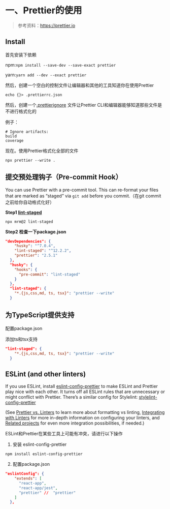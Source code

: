 # 一、Prettier的使用

> 参考资料：https://prettier.io

## Install

首先安装下依赖

npm:`npm install --save-dev --save-exact prettier`

yarn:`yarn add --dev --exact prettier`

然后，创建一个空白的控制文件让编辑器和其他的工具知道你在使用Prettier

```shell
echo {}> .prettierrc.json
```

然后，创建一个[.prettierignore](https://prettier.io/docs/en/ignore.html) 文件让Prettier CLI和编辑器能够知道那些文件是不进行格式化的

例子：

```properties
# Ignore artifacts:
build
coverage
```

现在。使用Prettier格式化全部的文件

```shell
npx prettier --write .
```

## 提交预处理钩子（Pre-commit Hook）

You can use Prettier with a pre-commit tool. This can re-format your files that are marked as “staged” via `git add` before you commit.（在git commit之前给你自动格式化好）

**Step1  [lint-staged](https://github.com/okonet/lint-staged)**

```shell
npx mrm@2 lint-staged
```

**Step2 检查一下package.json**

```json
"devDependencies": {
    "husky": "^7.0.4",
    "lint-staged": "^12.2.2",
    "prettier": "2.5.1"
  },
  "husky": {
    "hooks": {
      "pre-commit": "lint-staged"
    }
  },
  "lint-staged": {
    "*.{js,css,md, ts, tsx}": "prettier --write"
  }
```

## 为TypeScript提供支持

配置package.json

添加ts和tsx支持

```json
"lint-staged": {
    "*.{js,css,md, ts, tsx}": "prettier --write"
  }
```

## ESLint (and other linters)

If you use ESLint, install [eslint-config-prettier](https://github.com/prettier/eslint-config-prettier#installation) to make ESLint and Prettier play nice with each other. It turns off all ESLint rules that are unnecessary or might conflict with Prettier. There’s a similar config for Stylelint: [stylelint-config-prettier](https://github.com/prettier/stylelint-config-prettier)

(See [Prettier vs. Linters](https://prettier.io/docs/en/comparison.html) to learn more about formatting vs linting, [Integrating with Linters](https://prettier.io/docs/en/integrating-with-linters.html) for more in-depth information on configuring your linters, and [Related projects](https://prettier.io/docs/en/related-projects.html) for even more integration possibilities, if needed.)

ESLint和Prettier在某些工具上可能有冲突，请进行以下操作

1. 安装 eslint-config-prettier

```shell
npm install eslint-config-prettier
```

2. 配置package.json

```json
"eslintConfig": {
    "extends": [
      "react-app",
      "react-app/jest",
      "prettier" //  "prettier"
    ]
  },
```

